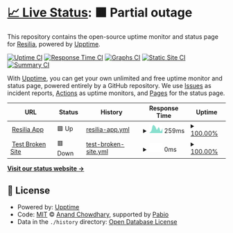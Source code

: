 # [📈 Live Status](https://resiliatech.github.io/resilia-app-monitor): <!--live status--> **🟧 Partial outage**

This repository contains the open-source uptime monitor and status page for [Resilia](https://www.resilia.com), powered by [Upptime](https://github.com/upptime/upptime).

[![Uptime CI](https://github.com/resiliatech/resilia-app-monitor/workflows/Uptime%20CI/badge.svg)](https://github.com/resiliatech/resilia-app-monitor/actions?query=workflow%3A%22Uptime+CI%22)
[![Response Time CI](https://github.com/resiliatech/resilia-app-monitor/workflows/Response%20Time%20CI/badge.svg)](https://github.com/resiliatech/resilia-app-monitor/actions?query=workflow%3A%22Response+Time+CI%22)
[![Graphs CI](https://github.com/resiliatech/resilia-app-monitor/workflows/Graphs%20CI/badge.svg)](https://github.com/resiliatech/resilia-app-monitor/actions?query=workflow%3A%22Graphs+CI%22)
[![Static Site CI](https://github.com/resiliatech/resilia-app-monitor/workflows/Static%20Site%20CI/badge.svg)](https://github.com/resiliatech/resilia-app-monitor/actions?query=workflow%3A%22Static+Site+CI%22)
[![Summary CI](https://github.com/resiliatech/resilia-app-monitor/workflows/Summary%20CI/badge.svg)](https://github.com/resiliatech/resilia-app-monitor/actions?query=workflow%3A%22Summary+CI%22)

With [Upptime](https://upptime.js.org), you can get your own unlimited and free uptime monitor and status page, powered entirely by a GitHub repository. We use [Issues](https://github.com/resiliatech/resilia-app-monitor/issues) as incident reports, [Actions](https://github.com/resiliatech/resilia-app-monitor/actions) as uptime monitors, and [Pages](https://resiliatech.github.io/resilia-app-monitor) for the status page.

<!--start: status pages-->
<!-- This summary is generated by Upptime (https://github.com/upptime/upptime) -->
<!-- Do not edit this manually, your changes will be overwritten -->
<!-- prettier-ignore -->
| URL | Status | History | Response Time | Uptime |
| --- | ------ | ------- | ------------- | ------ |
| <img alt="" src="https://icons.duckduckgo.com/ip3/app.resilia.com.ico" height="13"> [Resilia App](https://app.resilia.com) | 🟩 Up | [resilia-app.yml](https://github.com/resiliatech/resilia-app-monitor/commits/HEAD/history/resilia-app.yml) | <details><summary><img alt="Response time graph" src="./graphs/resilia-app/response-time-week.png" height="20"> 259ms</summary><br><a href="https://resiliatech.github.io/resilia-app-monitor/history/resilia-app"><img alt="Response time 232" src="https://img.shields.io/endpoint?url=https%3A%2F%2Fraw.githubusercontent.com%2Fresiliatech%2Fresilia-app-monitor%2FHEAD%2Fapi%2Fresilia-app%2Fresponse-time.json"></a><br><a href="https://resiliatech.github.io/resilia-app-monitor/history/resilia-app"><img alt="24-hour response time 295" src="https://img.shields.io/endpoint?url=https%3A%2F%2Fraw.githubusercontent.com%2Fresiliatech%2Fresilia-app-monitor%2FHEAD%2Fapi%2Fresilia-app%2Fresponse-time-day.json"></a><br><a href="https://resiliatech.github.io/resilia-app-monitor/history/resilia-app"><img alt="7-day response time 259" src="https://img.shields.io/endpoint?url=https%3A%2F%2Fraw.githubusercontent.com%2Fresiliatech%2Fresilia-app-monitor%2FHEAD%2Fapi%2Fresilia-app%2Fresponse-time-week.json"></a><br><a href="https://resiliatech.github.io/resilia-app-monitor/history/resilia-app"><img alt="30-day response time 232" src="https://img.shields.io/endpoint?url=https%3A%2F%2Fraw.githubusercontent.com%2Fresiliatech%2Fresilia-app-monitor%2FHEAD%2Fapi%2Fresilia-app%2Fresponse-time-month.json"></a><br><a href="https://resiliatech.github.io/resilia-app-monitor/history/resilia-app"><img alt="1-year response time 232" src="https://img.shields.io/endpoint?url=https%3A%2F%2Fraw.githubusercontent.com%2Fresiliatech%2Fresilia-app-monitor%2FHEAD%2Fapi%2Fresilia-app%2Fresponse-time-year.json"></a></details> | <details><summary><a href="https://resiliatech.github.io/resilia-app-monitor/history/resilia-app">100.00%</a></summary><a href="https://resiliatech.github.io/resilia-app-monitor/history/resilia-app"><img alt="All-time uptime 100.00%" src="https://img.shields.io/endpoint?url=https%3A%2F%2Fraw.githubusercontent.com%2Fresiliatech%2Fresilia-app-monitor%2FHEAD%2Fapi%2Fresilia-app%2Fuptime.json"></a><br><a href="https://resiliatech.github.io/resilia-app-monitor/history/resilia-app"><img alt="24-hour uptime 100.00%" src="https://img.shields.io/endpoint?url=https%3A%2F%2Fraw.githubusercontent.com%2Fresiliatech%2Fresilia-app-monitor%2FHEAD%2Fapi%2Fresilia-app%2Fuptime-day.json"></a><br><a href="https://resiliatech.github.io/resilia-app-monitor/history/resilia-app"><img alt="7-day uptime 100.00%" src="https://img.shields.io/endpoint?url=https%3A%2F%2Fraw.githubusercontent.com%2Fresiliatech%2Fresilia-app-monitor%2FHEAD%2Fapi%2Fresilia-app%2Fuptime-week.json"></a><br><a href="https://resiliatech.github.io/resilia-app-monitor/history/resilia-app"><img alt="30-day uptime 100.00%" src="https://img.shields.io/endpoint?url=https%3A%2F%2Fraw.githubusercontent.com%2Fresiliatech%2Fresilia-app-monitor%2FHEAD%2Fapi%2Fresilia-app%2Fuptime-month.json"></a><br><a href="https://resiliatech.github.io/resilia-app-monitor/history/resilia-app"><img alt="1-year uptime 100.00%" src="https://img.shields.io/endpoint?url=https%3A%2F%2Fraw.githubusercontent.com%2Fresiliatech%2Fresilia-app-monitor%2FHEAD%2Fapi%2Fresilia-app%2Fuptime-year.json"></a></details>
| <img alt="" src="https://icons.duckduckgo.com/ip3/thissitedoesnotexist.koj.co.ico" height="13"> [Test Broken Site](https://thissitedoesnotexist.koj.co) | 🟥 Down | [test-broken-site.yml](https://github.com/resiliatech/resilia-app-monitor/commits/HEAD/history/test-broken-site.yml) | <details><summary><img alt="Response time graph" src="./graphs/test-broken-site/response-time-week.png" height="20"> 0ms</summary><br><a href="https://resiliatech.github.io/resilia-app-monitor/history/test-broken-site"><img alt="Response time 0" src="https://img.shields.io/endpoint?url=https%3A%2F%2Fraw.githubusercontent.com%2Fresiliatech%2Fresilia-app-monitor%2FHEAD%2Fapi%2Ftest-broken-site%2Fresponse-time.json"></a><br><a href="https://resiliatech.github.io/resilia-app-monitor/history/test-broken-site"><img alt="24-hour response time 0" src="https://img.shields.io/endpoint?url=https%3A%2F%2Fraw.githubusercontent.com%2Fresiliatech%2Fresilia-app-monitor%2FHEAD%2Fapi%2Ftest-broken-site%2Fresponse-time-day.json"></a><br><a href="https://resiliatech.github.io/resilia-app-monitor/history/test-broken-site"><img alt="7-day response time 0" src="https://img.shields.io/endpoint?url=https%3A%2F%2Fraw.githubusercontent.com%2Fresiliatech%2Fresilia-app-monitor%2FHEAD%2Fapi%2Ftest-broken-site%2Fresponse-time-week.json"></a><br><a href="https://resiliatech.github.io/resilia-app-monitor/history/test-broken-site"><img alt="30-day response time 0" src="https://img.shields.io/endpoint?url=https%3A%2F%2Fraw.githubusercontent.com%2Fresiliatech%2Fresilia-app-monitor%2FHEAD%2Fapi%2Ftest-broken-site%2Fresponse-time-month.json"></a><br><a href="https://resiliatech.github.io/resilia-app-monitor/history/test-broken-site"><img alt="1-year response time 0" src="https://img.shields.io/endpoint?url=https%3A%2F%2Fraw.githubusercontent.com%2Fresiliatech%2Fresilia-app-monitor%2FHEAD%2Fapi%2Ftest-broken-site%2Fresponse-time-year.json"></a></details> | <details><summary><a href="https://resiliatech.github.io/resilia-app-monitor/history/test-broken-site">100.00%</a></summary><a href="https://resiliatech.github.io/resilia-app-monitor/history/test-broken-site"><img alt="All-time uptime 100.00%" src="https://img.shields.io/endpoint?url=https%3A%2F%2Fraw.githubusercontent.com%2Fresiliatech%2Fresilia-app-monitor%2FHEAD%2Fapi%2Ftest-broken-site%2Fuptime.json"></a><br><a href="https://resiliatech.github.io/resilia-app-monitor/history/test-broken-site"><img alt="24-hour uptime 100.00%" src="https://img.shields.io/endpoint?url=https%3A%2F%2Fraw.githubusercontent.com%2Fresiliatech%2Fresilia-app-monitor%2FHEAD%2Fapi%2Ftest-broken-site%2Fuptime-day.json"></a><br><a href="https://resiliatech.github.io/resilia-app-monitor/history/test-broken-site"><img alt="7-day uptime 100.00%" src="https://img.shields.io/endpoint?url=https%3A%2F%2Fraw.githubusercontent.com%2Fresiliatech%2Fresilia-app-monitor%2FHEAD%2Fapi%2Ftest-broken-site%2Fuptime-week.json"></a><br><a href="https://resiliatech.github.io/resilia-app-monitor/history/test-broken-site"><img alt="30-day uptime 100.00%" src="https://img.shields.io/endpoint?url=https%3A%2F%2Fraw.githubusercontent.com%2Fresiliatech%2Fresilia-app-monitor%2FHEAD%2Fapi%2Ftest-broken-site%2Fuptime-month.json"></a><br><a href="https://resiliatech.github.io/resilia-app-monitor/history/test-broken-site"><img alt="1-year uptime 100.00%" src="https://img.shields.io/endpoint?url=https%3A%2F%2Fraw.githubusercontent.com%2Fresiliatech%2Fresilia-app-monitor%2FHEAD%2Fapi%2Ftest-broken-site%2Fuptime-year.json"></a></details>

<!--end: status pages-->

[**Visit our status website →**](https://resiliatech.github.io/resilia-app-monitor)

## 📄 License

- Powered by: [Upptime](https://github.com/upptime/upptime)
- Code: [MIT](./LICENSE) © [Anand Chowdhary](https://anandchowdhary.com), supported by [Pabio](https://pabio.com)
- Data in the `./history` directory: [Open Database License](https://opendatacommons.org/licenses/odbl/1-0/)
